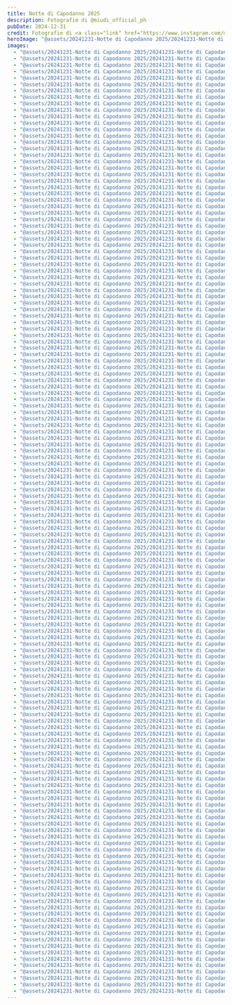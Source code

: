 ```yaml
---
title: Notte di Capodanno 2025
description: Fotografie di @miudi_official_ph
pubDate: 2024-12-31
credit: Fotografie di <a class="link" href="https://www.instagram.com/miudi_official_ph/">@miudi_official_ph</a>
heroImage: "@assets/20241231-Notte di Capodanno 2025/20241231-Notte di Capodanno 2025_hero.jpg"
images:
  - "@assets/20241231-Notte di Capodanno 2025/20241231-Notte di Capodanno 2025_1.jpg"
  - "@assets/20241231-Notte di Capodanno 2025/20241231-Notte di Capodanno 2025_2.jpg"
  - "@assets/20241231-Notte di Capodanno 2025/20241231-Notte di Capodanno 2025_3.jpg"
  - "@assets/20241231-Notte di Capodanno 2025/20241231-Notte di Capodanno 2025_4.jpg"
  - "@assets/20241231-Notte di Capodanno 2025/20241231-Notte di Capodanno 2025_5.jpg"
  - "@assets/20241231-Notte di Capodanno 2025/20241231-Notte di Capodanno 2025_6.jpg"
  - "@assets/20241231-Notte di Capodanno 2025/20241231-Notte di Capodanno 2025_7.jpg"
  - "@assets/20241231-Notte di Capodanno 2025/20241231-Notte di Capodanno 2025_8.jpg"
  - "@assets/20241231-Notte di Capodanno 2025/20241231-Notte di Capodanno 2025_9.jpg"
  - "@assets/20241231-Notte di Capodanno 2025/20241231-Notte di Capodanno 2025_10.jpg"
  - "@assets/20241231-Notte di Capodanno 2025/20241231-Notte di Capodanno 2025_11.jpg"
  - "@assets/20241231-Notte di Capodanno 2025/20241231-Notte di Capodanno 2025_12.jpg"
  - "@assets/20241231-Notte di Capodanno 2025/20241231-Notte di Capodanno 2025_13.jpg"
  - "@assets/20241231-Notte di Capodanno 2025/20241231-Notte di Capodanno 2025_14.jpg"
  - "@assets/20241231-Notte di Capodanno 2025/20241231-Notte di Capodanno 2025_15.jpg"
  - "@assets/20241231-Notte di Capodanno 2025/20241231-Notte di Capodanno 2025_16.jpg"
  - "@assets/20241231-Notte di Capodanno 2025/20241231-Notte di Capodanno 2025_17.jpg"
  - "@assets/20241231-Notte di Capodanno 2025/20241231-Notte di Capodanno 2025_18.jpg"
  - "@assets/20241231-Notte di Capodanno 2025/20241231-Notte di Capodanno 2025_19.jpg"
  - "@assets/20241231-Notte di Capodanno 2025/20241231-Notte di Capodanno 2025_20.jpg"
  - "@assets/20241231-Notte di Capodanno 2025/20241231-Notte di Capodanno 2025_21.jpg"
  - "@assets/20241231-Notte di Capodanno 2025/20241231-Notte di Capodanno 2025_22.jpg"
  - "@assets/20241231-Notte di Capodanno 2025/20241231-Notte di Capodanno 2025_23.jpg"
  - "@assets/20241231-Notte di Capodanno 2025/20241231-Notte di Capodanno 2025_24.jpg"
  - "@assets/20241231-Notte di Capodanno 2025/20241231-Notte di Capodanno 2025_25.jpg"
  - "@assets/20241231-Notte di Capodanno 2025/20241231-Notte di Capodanno 2025_26.jpg"
  - "@assets/20241231-Notte di Capodanno 2025/20241231-Notte di Capodanno 2025_27.jpg"
  - "@assets/20241231-Notte di Capodanno 2025/20241231-Notte di Capodanno 2025_28.jpg"
  - "@assets/20241231-Notte di Capodanno 2025/20241231-Notte di Capodanno 2025_29.jpg"
  - "@assets/20241231-Notte di Capodanno 2025/20241231-Notte di Capodanno 2025_30.jpg"
  - "@assets/20241231-Notte di Capodanno 2025/20241231-Notte di Capodanno 2025_31.jpg"
  - "@assets/20241231-Notte di Capodanno 2025/20241231-Notte di Capodanno 2025_32.jpg"
  - "@assets/20241231-Notte di Capodanno 2025/20241231-Notte di Capodanno 2025_33.jpg"
  - "@assets/20241231-Notte di Capodanno 2025/20241231-Notte di Capodanno 2025_34.jpg"
  - "@assets/20241231-Notte di Capodanno 2025/20241231-Notte di Capodanno 2025_35.jpg"
  - "@assets/20241231-Notte di Capodanno 2025/20241231-Notte di Capodanno 2025_36.jpg"
  - "@assets/20241231-Notte di Capodanno 2025/20241231-Notte di Capodanno 2025_37.jpg"
  - "@assets/20241231-Notte di Capodanno 2025/20241231-Notte di Capodanno 2025_38.jpg"
  - "@assets/20241231-Notte di Capodanno 2025/20241231-Notte di Capodanno 2025_39.jpg"
  - "@assets/20241231-Notte di Capodanno 2025/20241231-Notte di Capodanno 2025_40.jpg"
  - "@assets/20241231-Notte di Capodanno 2025/20241231-Notte di Capodanno 2025_41.jpg"
  - "@assets/20241231-Notte di Capodanno 2025/20241231-Notte di Capodanno 2025_42.jpg"
  - "@assets/20241231-Notte di Capodanno 2025/20241231-Notte di Capodanno 2025_43.jpg"
  - "@assets/20241231-Notte di Capodanno 2025/20241231-Notte di Capodanno 2025_44.jpg"
  - "@assets/20241231-Notte di Capodanno 2025/20241231-Notte di Capodanno 2025_45.jpg"
  - "@assets/20241231-Notte di Capodanno 2025/20241231-Notte di Capodanno 2025_46.jpg"
  - "@assets/20241231-Notte di Capodanno 2025/20241231-Notte di Capodanno 2025_47.jpg"
  - "@assets/20241231-Notte di Capodanno 2025/20241231-Notte di Capodanno 2025_48.jpg"
  - "@assets/20241231-Notte di Capodanno 2025/20241231-Notte di Capodanno 2025_49.jpg"
  - "@assets/20241231-Notte di Capodanno 2025/20241231-Notte di Capodanno 2025_50.jpg"
  - "@assets/20241231-Notte di Capodanno 2025/20241231-Notte di Capodanno 2025_51.jpg"
  - "@assets/20241231-Notte di Capodanno 2025/20241231-Notte di Capodanno 2025_52.jpg"
  - "@assets/20241231-Notte di Capodanno 2025/20241231-Notte di Capodanno 2025_53.jpg"
  - "@assets/20241231-Notte di Capodanno 2025/20241231-Notte di Capodanno 2025_54.jpg"
  - "@assets/20241231-Notte di Capodanno 2025/20241231-Notte di Capodanno 2025_55.jpg"
  - "@assets/20241231-Notte di Capodanno 2025/20241231-Notte di Capodanno 2025_56.jpg"
  - "@assets/20241231-Notte di Capodanno 2025/20241231-Notte di Capodanno 2025_57.jpg"
  - "@assets/20241231-Notte di Capodanno 2025/20241231-Notte di Capodanno 2025_58.jpg"
  - "@assets/20241231-Notte di Capodanno 2025/20241231-Notte di Capodanno 2025_59.jpg"
  - "@assets/20241231-Notte di Capodanno 2025/20241231-Notte di Capodanno 2025_60.jpg"
  - "@assets/20241231-Notte di Capodanno 2025/20241231-Notte di Capodanno 2025_61.jpg"
  - "@assets/20241231-Notte di Capodanno 2025/20241231-Notte di Capodanno 2025_62.jpg"
  - "@assets/20241231-Notte di Capodanno 2025/20241231-Notte di Capodanno 2025_63.jpg"
  - "@assets/20241231-Notte di Capodanno 2025/20241231-Notte di Capodanno 2025_64.jpg"
  - "@assets/20241231-Notte di Capodanno 2025/20241231-Notte di Capodanno 2025_65.jpg"
  - "@assets/20241231-Notte di Capodanno 2025/20241231-Notte di Capodanno 2025_66.jpg"
  - "@assets/20241231-Notte di Capodanno 2025/20241231-Notte di Capodanno 2025_67.jpg"
  - "@assets/20241231-Notte di Capodanno 2025/20241231-Notte di Capodanno 2025_68.jpg"
  - "@assets/20241231-Notte di Capodanno 2025/20241231-Notte di Capodanno 2025_69.jpg"
  - "@assets/20241231-Notte di Capodanno 2025/20241231-Notte di Capodanno 2025_70.jpg"
  - "@assets/20241231-Notte di Capodanno 2025/20241231-Notte di Capodanno 2025_71.jpg"
  - "@assets/20241231-Notte di Capodanno 2025/20241231-Notte di Capodanno 2025_72.jpg"
  - "@assets/20241231-Notte di Capodanno 2025/20241231-Notte di Capodanno 2025_73.jpg"
  - "@assets/20241231-Notte di Capodanno 2025/20241231-Notte di Capodanno 2025_74.jpg"
  - "@assets/20241231-Notte di Capodanno 2025/20241231-Notte di Capodanno 2025_75.jpg"
  - "@assets/20241231-Notte di Capodanno 2025/20241231-Notte di Capodanno 2025_76.jpg"
  - "@assets/20241231-Notte di Capodanno 2025/20241231-Notte di Capodanno 2025_77.jpg"
  - "@assets/20241231-Notte di Capodanno 2025/20241231-Notte di Capodanno 2025_78.jpg"
  - "@assets/20241231-Notte di Capodanno 2025/20241231-Notte di Capodanno 2025_79.jpg"
  - "@assets/20241231-Notte di Capodanno 2025/20241231-Notte di Capodanno 2025_80.jpg"
  - "@assets/20241231-Notte di Capodanno 2025/20241231-Notte di Capodanno 2025_81.jpg"
  - "@assets/20241231-Notte di Capodanno 2025/20241231-Notte di Capodanno 2025_82.jpg"
  - "@assets/20241231-Notte di Capodanno 2025/20241231-Notte di Capodanno 2025_83.jpg"
  - "@assets/20241231-Notte di Capodanno 2025/20241231-Notte di Capodanno 2025_84.jpg"
  - "@assets/20241231-Notte di Capodanno 2025/20241231-Notte di Capodanno 2025_85.jpg"
  - "@assets/20241231-Notte di Capodanno 2025/20241231-Notte di Capodanno 2025_86.jpg"
  - "@assets/20241231-Notte di Capodanno 2025/20241231-Notte di Capodanno 2025_87.jpg"
  - "@assets/20241231-Notte di Capodanno 2025/20241231-Notte di Capodanno 2025_88.jpg"
  - "@assets/20241231-Notte di Capodanno 2025/20241231-Notte di Capodanno 2025_89.jpg"
  - "@assets/20241231-Notte di Capodanno 2025/20241231-Notte di Capodanno 2025_90.jpg"
  - "@assets/20241231-Notte di Capodanno 2025/20241231-Notte di Capodanno 2025_91.jpg"
  - "@assets/20241231-Notte di Capodanno 2025/20241231-Notte di Capodanno 2025_92.jpg"
  - "@assets/20241231-Notte di Capodanno 2025/20241231-Notte di Capodanno 2025_93.jpg"
  - "@assets/20241231-Notte di Capodanno 2025/20241231-Notte di Capodanno 2025_94.jpg"
  - "@assets/20241231-Notte di Capodanno 2025/20241231-Notte di Capodanno 2025_95.jpg"
  - "@assets/20241231-Notte di Capodanno 2025/20241231-Notte di Capodanno 2025_96.jpg"
  - "@assets/20241231-Notte di Capodanno 2025/20241231-Notte di Capodanno 2025_97.jpg"
  - "@assets/20241231-Notte di Capodanno 2025/20241231-Notte di Capodanno 2025_98.jpg"
  - "@assets/20241231-Notte di Capodanno 2025/20241231-Notte di Capodanno 2025_99.jpg"
  - "@assets/20241231-Notte di Capodanno 2025/20241231-Notte di Capodanno 2025_100.jpg"
  - "@assets/20241231-Notte di Capodanno 2025/20241231-Notte di Capodanno 2025_101.jpg"
  - "@assets/20241231-Notte di Capodanno 2025/20241231-Notte di Capodanno 2025_102.jpg"
  - "@assets/20241231-Notte di Capodanno 2025/20241231-Notte di Capodanno 2025_103.jpg"
  - "@assets/20241231-Notte di Capodanno 2025/20241231-Notte di Capodanno 2025_104.jpg"
  - "@assets/20241231-Notte di Capodanno 2025/20241231-Notte di Capodanno 2025_105.jpg"
  - "@assets/20241231-Notte di Capodanno 2025/20241231-Notte di Capodanno 2025_106.jpg"
  - "@assets/20241231-Notte di Capodanno 2025/20241231-Notte di Capodanno 2025_107.jpg"
  - "@assets/20241231-Notte di Capodanno 2025/20241231-Notte di Capodanno 2025_108.jpg"
  - "@assets/20241231-Notte di Capodanno 2025/20241231-Notte di Capodanno 2025_109.jpg"
  - "@assets/20241231-Notte di Capodanno 2025/20241231-Notte di Capodanno 2025_110.jpg"
  - "@assets/20241231-Notte di Capodanno 2025/20241231-Notte di Capodanno 2025_111.jpg"
  - "@assets/20241231-Notte di Capodanno 2025/20241231-Notte di Capodanno 2025_112.jpg"
  - "@assets/20241231-Notte di Capodanno 2025/20241231-Notte di Capodanno 2025_113.jpg"
  - "@assets/20241231-Notte di Capodanno 2025/20241231-Notte di Capodanno 2025_114.jpg"
  - "@assets/20241231-Notte di Capodanno 2025/20241231-Notte di Capodanno 2025_115.jpg"
  - "@assets/20241231-Notte di Capodanno 2025/20241231-Notte di Capodanno 2025_116.jpg"
  - "@assets/20241231-Notte di Capodanno 2025/20241231-Notte di Capodanno 2025_117.jpg"
  - "@assets/20241231-Notte di Capodanno 2025/20241231-Notte di Capodanno 2025_118.jpg"
  - "@assets/20241231-Notte di Capodanno 2025/20241231-Notte di Capodanno 2025_119.jpg"
  - "@assets/20241231-Notte di Capodanno 2025/20241231-Notte di Capodanno 2025_120.jpg"
  - "@assets/20241231-Notte di Capodanno 2025/20241231-Notte di Capodanno 2025_121.jpg"
  - "@assets/20241231-Notte di Capodanno 2025/20241231-Notte di Capodanno 2025_122.jpg"
  - "@assets/20241231-Notte di Capodanno 2025/20241231-Notte di Capodanno 2025_123.jpg"
  - "@assets/20241231-Notte di Capodanno 2025/20241231-Notte di Capodanno 2025_124.jpg"
  - "@assets/20241231-Notte di Capodanno 2025/20241231-Notte di Capodanno 2025_125.jpg"
  - "@assets/20241231-Notte di Capodanno 2025/20241231-Notte di Capodanno 2025_126.jpg"
  - "@assets/20241231-Notte di Capodanno 2025/20241231-Notte di Capodanno 2025_127.jpg"
  - "@assets/20241231-Notte di Capodanno 2025/20241231-Notte di Capodanno 2025_128.jpg"
  - "@assets/20241231-Notte di Capodanno 2025/20241231-Notte di Capodanno 2025_129.jpg"
  - "@assets/20241231-Notte di Capodanno 2025/20241231-Notte di Capodanno 2025_130.jpg"
  - "@assets/20241231-Notte di Capodanno 2025/20241231-Notte di Capodanno 2025_131.jpg"
  - "@assets/20241231-Notte di Capodanno 2025/20241231-Notte di Capodanno 2025_132.jpg"
  - "@assets/20241231-Notte di Capodanno 2025/20241231-Notte di Capodanno 2025_133.jpg"
  - "@assets/20241231-Notte di Capodanno 2025/20241231-Notte di Capodanno 2025_134.jpg"
  - "@assets/20241231-Notte di Capodanno 2025/20241231-Notte di Capodanno 2025_135.jpg"
  - "@assets/20241231-Notte di Capodanno 2025/20241231-Notte di Capodanno 2025_136.jpg"
  - "@assets/20241231-Notte di Capodanno 2025/20241231-Notte di Capodanno 2025_137.jpg"
  - "@assets/20241231-Notte di Capodanno 2025/20241231-Notte di Capodanno 2025_138.jpg"
  - "@assets/20241231-Notte di Capodanno 2025/20241231-Notte di Capodanno 2025_139.jpg"
  - "@assets/20241231-Notte di Capodanno 2025/20241231-Notte di Capodanno 2025_140.jpg"
  - "@assets/20241231-Notte di Capodanno 2025/20241231-Notte di Capodanno 2025_141.jpg"
  - "@assets/20241231-Notte di Capodanno 2025/20241231-Notte di Capodanno 2025_142.jpg"
  - "@assets/20241231-Notte di Capodanno 2025/20241231-Notte di Capodanno 2025_143.jpg"
  - "@assets/20241231-Notte di Capodanno 2025/20241231-Notte di Capodanno 2025_144.jpg"
  - "@assets/20241231-Notte di Capodanno 2025/20241231-Notte di Capodanno 2025_145.jpg"
  - "@assets/20241231-Notte di Capodanno 2025/20241231-Notte di Capodanno 2025_146.jpg"
  - "@assets/20241231-Notte di Capodanno 2025/20241231-Notte di Capodanno 2025_147.jpg"
---
```

